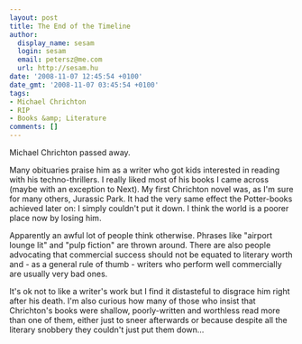 ```yaml
---
layout: post
title: The End of the Timeline
author:
  display_name: sesam
  login: sesam
  email: petersz@me.com
  url: http://sesam.hu
date: '2008-11-07 12:45:54 +0100'
date_gmt: '2008-11-07 03:45:54 +0100'
tags:
- Michael Chrichton
- RIP
- Books &amp; Literature
comments: []
---
```


Michael Chrichton passed away.

Many obituaries praise him as a writer who got kids interested in reading with his techno-thrillers. I really liked most of his books I came across (maybe with an exception to Next). My first Chrichton novel was, as I'm sure for many others, Jurassic Park. It had the very same effect the Potter-books achieved later on: I simply couldn't put it down. I think the world is a poorer place now by losing him.

Apparently an awful lot of people think otherwise. Phrases like "airport lounge lit" and "pulp fiction" are thrown around. There are also people advocating that commercial success should not be equated to literary worth and - as a general rule of thumb - writers who perform well commercially are usually very bad ones.

It's ok not to like a writer's work but I find it distasteful to disgrace him right after his death. I'm also curious how many of those who insist that Chrichton's books were shallow, poorly-written and worthless read more than one of them, either just to sneer afterwards or because despite all the literary snobbery they couldn't just put them down...
